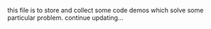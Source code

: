 this file is to store and collect some code demos which solve some particular problem.
continue updating...
